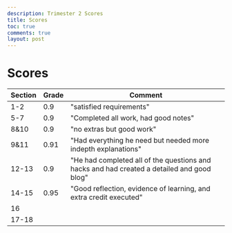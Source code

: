 ```yaml
---
description: Trimester 2 Scores
title: Scores
toc: true
comments: true
layout: post
---
```


# Scores

| Section | Grade | Comment                                                                                    |
|---------|-------|--------------------------------------------------------------------------------------------|
| 1-2     | 0.9   | "satisfied requirements"                                                                   |
| 5-7     | 0.9   | "Completed all work, had good notes"                                                       |
| 8&10    | 0.9   | "no extras but good work"                                                                  |
| 9&11    | 0.91  | "Had everything he need but needed more indepth explanations"                              |
| 12-13   | 0.9   | "He had completed all of the questions and hacks and had created a detailed and good blog" |
| 14-15   | 0.95  | "Good reflection, evidence of learning, and extra credit executed"                         |
| 16      |       |                                                                                            |
| 17-18   |       |                                                                                            |
